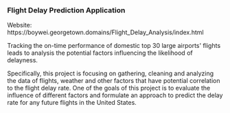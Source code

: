 ### Flight Delay Prediction Application
<p>Website: https://boywei.georgetown.domains/Flight_Delay_Analysis/index.html</p>
<p>Tracking the on-time performance of domestic top 30 large airports' flights leads to analysis the potential factors influencing the likelihood of delayness.</p>
<p>Specifically, this project is focusing on gathering, cleaning and analyzing the data of flights, weather and other factors that have potential correlation to the flight delay rate. One of the goals of this project is to evaluate the influence of different factors and formulate an approach to predict the delay rate for any future flights in the United States.</p>

